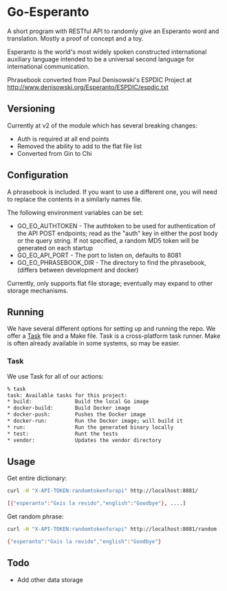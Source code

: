 # Go-Esperanto

A short program with RESTful API to randomly give an Esperanto word and translation. Mostly a proof of concept and a toy.

Esperanto is the world's most widely spoken constructed international auxiliary language intended to be a universal second language for international communication.

Phrasebook converted from Paul Denisowski's ESPDIC Project at <http://www.denisowski.org/Esperanto/ESPDIC/espdic.txt>

## Versioning

Currently at v2 of the module which has several breaking changes:

- Auth is required at all end points
- Removed the ability to add to the flat file list
- Converted from Gin to Chi

## Configuration

A phrasebook is included. If you want to use a different one, you will need to replace the contents in a similarly names file.

The following environment variables can be set:

- GO_EO_AUTHTOKEN - The authtoken to be used for authentication of the API POST endpoints; read as the "auth" key in either the
post body or the query string. If not specified, a random MD5 token will be generated on each startup
- GO_EO_API_PORT - The port to listen on, defaults to 8081
- GO_EO_PHRASEBOOK_DIR - The directory to find the phrasebook, (differs between development and docker)

Currently, only supports flat file storage; eventually may expand to other storage mechanisms.

## Running

We have several different options for setting up and running the repo. We offer a [Task](https://taskfile.dev/) file and a Make file. Task is a cross-platform task runner. Make is often already available in some systems, so may be easier.

### Task

We use Task for all of our actions:

```bash
% task
task: Available tasks for this project:
* build:              Build the local Go image
* docker-build:       Build Docker image
* docker-push:        Pushes the Docker image
* docker-run:         Run the Docker image; will build it
* run:                Run the generated binary locally
* test:               Runt the tests
* vendor:             Updates the vendor directory
```

## Usage

Get entire dictionary:

```bash
curl -H "X-API-TOKEN:randomtokenforapi" http://localhost:8081/

[{"esperanto":"Gxis la revido","english":"Goodbye"}, ....]
```

Get random phrase:

```bash
curl -H "X-API-TOKEN:randomtokenforapi" http://localhost:8081/random

{"esperanto":"Gxis la revido","english":"Goodbye"}
```

## Todo

- Add other data storage
